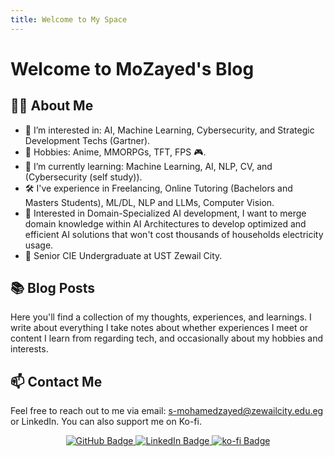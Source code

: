 ```yaml
---
title: Welcome to My Space
---
```


# Welcome to MoZayed's Blog

## 👨‍💻 About Me

- 👀 I’m interested in: AI, Machine Learning, Cybersecurity, and Strategic Development Techs (Gartner).
- 🏓 Hobbies: Anime, MMORPGs, TFT, FPS 🎮.
- 🌱 I’m currently learning: Machine Learning, AI, NLP, CV, and (Cybersecurity (self study)).
- 🛠 I've experience in Freelancing, Online Tutoring (Bachelors and Masters Students), ML/DL, NLP and LLMs, Computer Vision.
- 🧠 Interested in Domain-Specialized AI development, I want to merge domain knowledge within AI Architectures to develop optimized and efficient AI solutions that won't cost thousands of households electricity usage.
- 🏫 Senior CIE Undergraduate at UST Zewail City.

## 📚 Blog Posts

Here you'll find a collection of my thoughts, experiences, and learnings. I write about everything I take notes about whether experiences I meet or content I learn from regarding tech, and occasionally about my hobbies and interests.

## 📫 Contact Me

Feel free to reach out to me via email: <s-mohamedzayed@zewailcity.edu.eg> or LinkedIn. 
You can also support me on Ko-fi.
<p align="center">
  <a href="https://github.com/mozayed007">
    <img src="https://img.shields.io/badge/-GitHub-black?style=flat&logo=github&logoColor=white" alt="GitHub Badge">
  </a>
  <a href="https://www.linkedin.com/in/mozayed007/">
    <img src="https://img.shields.io/badge/-LinkedIn-blue?style=flat&logo=Linkedin&logoColor=white" alt="LinkedIn Badge">
  </a>
  <a href="https://ko-fi.com/mozayed007">
    <img src="https://img.shields.io/badge/-ko--fi-red?style=flat&logo=ko-fi&logoColor=white" alt="ko-fi Badge">
  </a>
</p>
